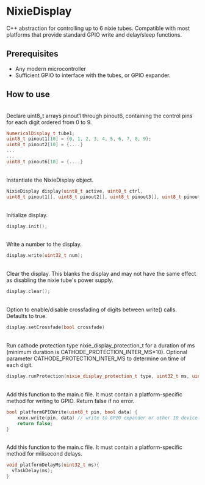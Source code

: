 # NixieDisplay

C++ abstraction for controlling up to 6 nixie tubes. Compatible with most platforms that provide standard GPIO write and delay/sleep functions.

## Prerequisites
* Any modern microcontroller 
* Sufficient GPIO to interface with the tubes, or GPIO expander.


## How to use
\
Declare uint8_t arrays pinout1 through pinout6, containing the control pins for each digit ordered from 0 to 9.
```C++
NumericalDisplay_t tube1;
uint8_t pinout1[10] = {0, 1, 2, 3, 4, 5, 6, 7, 8, 9};
uint8_t pinout2[10] = {....}
...
...
uint8_t pinout6[10] = {....}
```
\
Instantiate the NixieDisplay object.
```C++
NixieDisplay display(uint8_t active, uint8_t ctrl, 
uint8_t pinout1[], uint8_t pinout2[], uint8_t pinout3[], uint8_t pinout4[], uint8_t pinout5[], uint8_t pinout6[]);
```
\
Initialize display.
```C++
display.init();
```
\
Write a number to the display.
```C++
display.write(uint32_t num);
```
\
Clear the display. This blanks the display and may not have the same effect as disabling the nixie tube's power supply.
```C++
display.clear();
```
\
Option to enable/disable crossfading of digits between write() calls. Defaults to true.
```C++
display.setCrossfade(bool crossfade)
```
\
Run cathode protection type nixie_display_protection_t for a duration of ms (minimum duration is CATHODE_PROTECTION_INTER_MS*10). Optional parameter CATHODE_PROTECTION_INTER_MS to determine on time of each digit.
```C++
display.runProtection(nixie_display_protection_t type, uint32_t ms, uint32_t CATHODE_PROTECTION_INTER_MS = 15);
```
\
Add this function to the main.c file. It must contain a platform-specific method for writing to GPIO. Return false if no error.
```C++
bool platformGPIOWrite(uint8_t pin, bool data) {
    xxxx.write(pin, data) // write to GPIO expander or other IO device
    return false;
}
```
\
Add this function to the main.c file. It must contain a platform-specific method for milisecond delays.
```C++
void platformDelayMs(uint32_t ms){
  vTaskDelay(ms);
}

```
